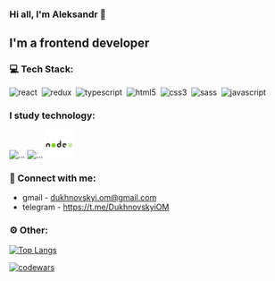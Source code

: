 ### Hi all, I'm Aleksandr 👋

## I'm a frontend developer

### 💻 Tech Stack:

<img alt="react" src="https://img.shields.io/badge/react-61DAFB.svg?&style=for-the-badge&logo=react&logoColor=fff" />&nbsp;
<img alt="redux" src="https://img.shields.io/badge/redux-764ABC.svg?&style=for-the-badge&logo=redux&logoColor=fff" />&nbsp;
<img alt="typescript" src="https://img.shields.io/badge/typescript-007ACC.svg?&style=for-the-badge&logo=typescript&logoColor=fff" />&nbsp;
<img alt="html5" src="https://img.shields.io/badge/html-E34F26.svg?&style=for-the-badge&logo=html5&logoColor=fff" />&nbsp;
<img alt="css3" src="https://img.shields.io/badge/css-1572B6.svg?&style=for-the-badge&logo=css3&logoColor=fff" />&nbsp;
<img alt="sass" src="https://img.shields.io/badge/sass-CF649A.svg?&style=for-the-badge&logo=sass&logoColor=fff" />&nbsp;
<img alt="javascript" src="https://img.shields.io/badge/javascript-F7DF1E.svg?&style=for-the-badge&logo=javascript&logoColor=fff" />&nbsp;

### I study technology:

<img src="https://www.datocms-assets.com/45470/1631026680-logo-react-native.png?fm=webp" width="75" alt="..."/> <img src="https://polyakovdmitriy.ru/wp-content/uploads/2020/09/Getting-Started-with-NextJS.jpg" width="90" alt="..."/> <img src="https://raw.githubusercontent.com/devicons/devicon/master/icons/nodejs/nodejs-original-wordmark.svg" width="50" alt="nodejs"/>

### 🤝 Connect with me:
- gmail - dukhnovskyi.om@gmail.com
- telegram - https://t.me/DukhnovskyiOM


### ⚙️ Other:

[![Top Langs](https://github-readme-stats.vercel.app/api/top-langs/?username=DukhnovskyiOM)](https://github.com/anuraghazra/github-readme-stats)

[![codewars](https://www.codewars.com/users/DukhnovskyiOM/badges/micro)](https://www.codewars.com/users/DukhnovskyiOM) 

